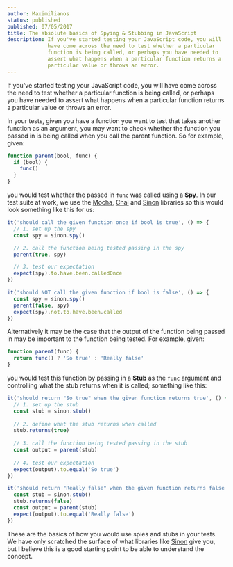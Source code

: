 ```yaml
---
author: Maximilianos
status: published
published: 07/05/2017
title: The absolute basics of Spying & Stubbing in JavaScript
description: If you've started testing your JavaScript code, you will
             have come across the need to test whether a particular
             function is being called, or perhaps you have needed to
             assert what happens when a particular function returns a
             particular value or throws an error.
---
```


If you've started testing your JavaScript code, you will
have come across the need to test whether a particular
function is being called, or perhaps you have needed to
assert what happens when a particular function returns a
particular value or throws an error.

In your tests, given you have a function you want to test 
that takes another function as an argument, you may want
to check whether the function you passed in is being called
when you call the parent function. So for example, given:

```javascript
function parent(bool, func) {
  if (bool) {
    func()
  }
}
```

you would test whether the passed in `func` was called
using a **Spy**. In our test suite at work, we use the
[Mocha](https://mochajs.org/), [Chai](http://chaijs.com/)
and [Sinon](http://sinonjs.org/) libraries so this would look
something like this for us:

```javascript
it('should call the given function once if bool is true', () => {
  // 1. set up the spy
  const spy = sinon.spy()

  // 2. call the function being tested passing in the spy
  parent(true, spy)

  // 3. test our expectation
  expect(spy).to.have.been.calledOnce
})

it('should NOT call the given function if bool is false', () => {
  const spy = sinon.spy()
  parent(false, spy)
  expect(spy).not.to.have.been.called
})
```

Alternatively it may be the case that the output of the
function being passed in may be important to the function
being tested. For example, given:

```javascript
function parent(func) {
  return func() ? 'So true' : 'Really false'
}
```

you would test this function by passing in a **Stub** as
the `func` argument and controlling what the stub returns
when it is called; something like this:

```javascript
it('should return "So true" when the given function returns true', () => {
  // 1. set up the stub
  const stub = sinon.stub()
  
  // 2. define what the stub returns when called
  stub.returns(true)
  
  // 3. call the function being tested passing in the stub
  const output = parent(stub)
  
  // 4. test our expectation
  expect(output).to.equal('So true')
})

it('should return "Really false" when the given function returns false', () => {
  const stub = sinon.stub()
  stub.returns(false)
  const output = parent(stub)
  expect(output).to.equal('Really false')
})
```

These are the basics of how you would use spies and stubs
in your tests. We have only scratched the surface of what
libraries like [Sinon](http://sinonjs.org/) give you, but
I believe this is a good starting point to be able to
understand the concept.

